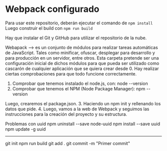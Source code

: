 # Webpack configurado

Para usar este repositorio, deberán ejecutar el comando de ```npm install```
Luego construir el build con ```npm run build```

Hay que instalar el Git y GitHub para utilizar el repositorio de la nube.

Webapack --> es un conjunto de módulos para realizar tareas automáticas de JavaScript.
Tales como minificar, ofuscar, desplegar para desarrollo y para producción en un servidor, entre otros.
Esta carpeta pretende ser una configuración inicial de dichos módulos para que pueda ser utilizado como cascarón de cualquier aplicación que se quiera crear desde 0. 
Hay realizar ciertas comprobaciones para que todo funcione correctamente. 

1. Comprobar que tenemos instalado el node.js, con: node --version
2. Comprobar que tenemos el NPM (Node Package Manager): npm --version

Luego, crearemos el package.json.
3. Haciendo un npm init y rellenando los datos que pide.
4. Luego, vamos a la web de Webpack y seguimos las instrucciones para la creación del proyecto y su estructura.

Problemas con uuid
npm uninstall --save node-uuid
npm install --save uuid
npm update -g uuid

---
git init
npm run build
git add .
git commit -m "Primer commit"

